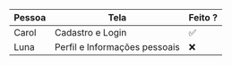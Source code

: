 | Pessoa | Tela | Feito ? |
| ------ | ---- | ------- |
| Carol | Cadastro e Login | ✅ | 
| Luna  | Perfil e Informações pessoais | ❌ |
